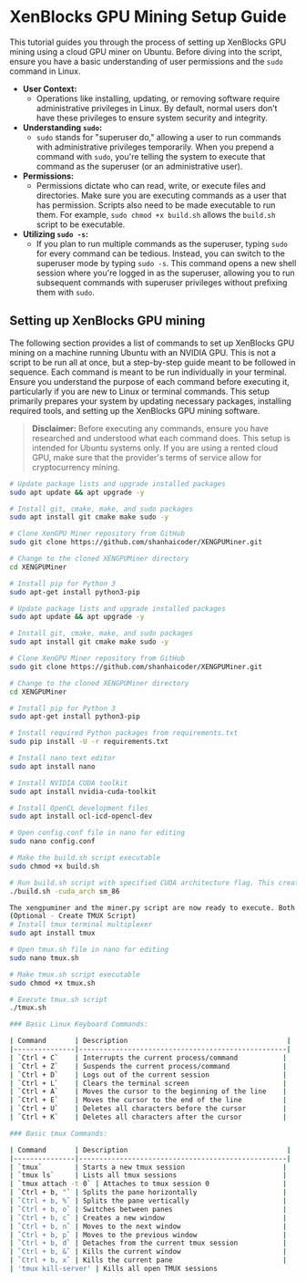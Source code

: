 # XenBlocks GPU Mining Setup Guide

This tutorial guides you through the process of setting up XenBlocks GPU mining using a cloud GPU miner on Ubuntu. Before diving into the script, ensure you have a basic understanding of user permissions and the `sudo` command in Linux. 

- **User Context:** 
    - Operations like installing, updating, or removing software require administrative privileges in Linux. By default, normal users don't have these privileges to ensure system security and integrity.
- **Understanding `sudo`:**
    - `sudo` stands for "superuser do," allowing a user to run commands with administrative privileges temporarily. When you prepend a command with `sudo`, you're telling the system to execute that command as the superuser (or an administrative user).
- **Permissions:**
    - Permissions dictate who can read, write, or execute files and directories. Make sure you are executing commands as a user that has permission. Scripts also need to be made executable to run them. For example, `sudo chmod +x build.sh` allows the `build.sh` script to be executable.
- **Utilizing `sudo -s`:**
    - If you plan to run multiple commands as the superuser, typing `sudo` for every command can be tedious. Instead, you can switch to the superuser mode by typing `sudo -s`. This command opens a new shell session where you're logged in as the superuser, allowing you to run subsequent commands with superuser privileges without prefixing them with `sudo`.


## Setting up XenBlocks GPU mining

The following section provides a list of commands to set up XenBlocks GPU mining on a machine running Ubuntu with an NVIDIA GPU. This is not a script to be run all at once, but a step-by-step guide meant to be followed in sequence. Each command is meant to be run individually in your terminal. Ensure you understand the purpose of each command before executing it, particularly if you are new to Linux or terminal commands. This setup primarily prepares your system by updating necessary packages, installing required tools, and setting up the XenBlocks GPU mining software. 

> **Disclaimer:** Before executing any commands, ensure you have researched and understood what each command does. This setup is intended for Ubuntu systems only. If you are using a rented cloud GPU, make sure that the provider's terms of service allow for cryptocurrency mining.

```bash
# Update package lists and upgrade installed packages
sudo apt update && apt upgrade -y

# Install git, cmake, make, and sudo packages
sudo apt install git cmake make sudo -y

# Clone XenGPU Miner repository from GitHub
sudo git clone https://github.com/shanhaicoder/XENGPUMiner.git

# Change to the cloned XENGPUMiner directory
cd XENGPUMiner

# Install pip for Python 3
sudo apt-get install python3-pip

# Update package lists and upgrade installed packages
sudo apt update && apt upgrade -y

# Install git, cmake, make, and sudo packages
sudo apt install git cmake make sudo -y

# Clone XenGPU Miner repository from GitHub
sudo git clone https://github.com/shanhaicoder/XENGPUMiner.git

# Change to the cloned XENGPUMiner directory
cd XENGPUMiner

# Install pip for Python 3
sudo apt-get install python3-pip

# Install required Python packages from requirements.txt
sudo pip install -U -r requirements.txt

# Install nano text editor
sudo apt install nano

# Install NVIDIA CUDA toolkit
sudo apt install nvidia-cuda-toolkit

# Install OpenCL development files
sudo apt install ocl-icd-opencl-dev

# Open config.conf file in nano for editing
sudo nano config.conf

# Make the build.sh script executable
sudo chmod +x build.sh

# Run build.sh script with specified CUDA architecture flag. This creates the miner executable, xengpuminer. 
./build.sh -cuda_arch sm_86

The xengpuminer and the miner.py script are now ready to execute. Both should be run concurrently. There are several methods to running such as individual sessions or using Screen to toggle screens.My favorite is the TMUX script below. 
(Optional - Create TMUX Script)
# Install tmux terminal multiplexer
sudo apt install tmux

# Open tmux.sh file in nano for editing
sudo nano tmux.sh

# Make tmux.sh script executable
sudo chmod +x tmux.sh

# Execute tmux.sh script
./tmux.sh

### Basic Linux Keyboard Commands:

| Command       | Description                                       |
|---------------|---------------------------------------------------|
| `Ctrl + C`    | Interrupts the current process/command           |
| `Ctrl + Z`    | Suspends the current process/command             |
| `Ctrl + D`    | Logs out of the current session                  |
| `Ctrl + L`    | Clears the terminal screen                       |
| `Ctrl + A`    | Moves the cursor to the beginning of the line    |
| `Ctrl + E`    | Moves the cursor to the end of the line          |
| `Ctrl + U`    | Deletes all characters before the cursor         |
| `Ctrl + K`    | Deletes all characters after the cursor          |

### Basic tmux Commands:

| Command       | Description                                       |
|---------------|---------------------------------------------------|
| `tmux`        | Starts a new tmux session                        |
| `tmux ls`     | Lists all tmux sessions                          |
| `tmux attach -t 0` | Attaches to tmux session 0                  |
| `Ctrl + b, "` | Splits the pane horizontally                     |
| `Ctrl + b, %` | Splits the pane vertically                       |
| `Ctrl + b, o` | Switches between panes                           |
| `Ctrl + b, c` | Creates a new window                             |
| `Ctrl + b, n` | Moves to the next window                         |
| `Ctrl + b, p` | Moves to the previous window                     |
| `Ctrl + b, d` | Detaches from the current tmux session           |
| `Ctrl + b, &` | Kills the current window                         |
| `Ctrl + b, x` | Kills the current pane                           |
| 'tmux kill-server' | Kills all open TMUX sessions

